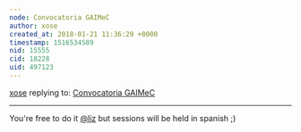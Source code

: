 ```yaml
---
node: Convocatoria GAIMeC
author: xose
created_at: 2018-01-21 11:36:29 +0000
timestamp: 1516534589
nid: 15555
cid: 18228
uid: 497123
---
```




[xose](../profile/xose) replying to: [Convocatoria GAIMeC](../notes/imvec/01-19-2018/convocatoria-gaimec)

----
You're free to do it [@liz](/profile/liz) but sessions will be held in spanish ;)